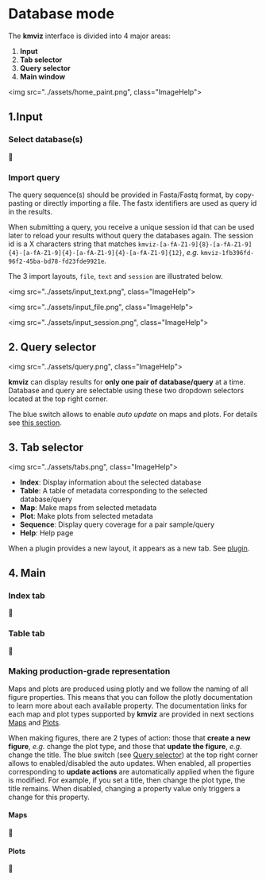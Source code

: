 # Database mode

The **kmviz** interface is divided into 4 major areas:

1. **Input**
3. **Tab selector**
2. **Query selector**
4. **Main window**

<img src="../assets/home_paint.png", class="ImageHelp">

## 1.Input

### Select database(s)

:construction:

### Import query

The query sequence(s) should be provided in Fasta/Fastq format, by copy-pasting or directly importing a file. The fastx identifiers are used as query id in the results.

When submitting a query, you receive a unique session id that can be used later to reload your results without query the databases again. The session id is a X characters string that matches `kmviz-[a-fA-Z1-9]{8}-[a-fA-Z1-9]{4}-[a-fA-Z1-9]{4}-[a-fA-Z1-9]{4}-[a-fA-Z1-9]{12}`, *e.g.* `kmviz-1fb396fd-96f2-45ba-bd78-fd23fde9921e`.

The 3 import layouts, `file`, `text` and `session` are illustrated below.


<div class="grid cards" markdown>

<img src="../assets/input_text.png", class="ImageHelp">

<img src="../assets/input_file.png", class="ImageHelp">

<img src="../assets/input_session.png", class="ImageHelp">

</div>

## 2. Query selector

<img src="../assets/query.png", class="ImageHelp">

**kmviz** can display results for **only one pair of database/query** at a time. Database and query are selectable using these two dropdown selectors located at the top right corner.

The blue switch allows to enable *auto update* on maps and plots. For details see [this section](#making-production-grade-representation).

## 3. Tab selector

<img src="../assets/tabs.png", class="ImageHelp">

- **Index**: Display information about the selected database
- **Table**: A table of metadata corresponding to the selected database/query
- **Map**: Make maps from selected metadata
- **Plot**: Make plots from selected metadata
- **Sequence**: Display query coverage for a pair sample/query
- **Help**: Help page

When a plugin provides a new layout, it appears as a new tab. See [plugin](plugin.md).

## 4. Main

### Index tab

:construction:

### Table tab

:construction:

### Making production-grade representation

Maps and plots are produced using plotly and we follow the naming of all figure properties. This means that you can follow the plotly documentation to learn more about each available property. The documentation links for each map and plot types supported by **kmviz** are provided in next sections [Maps](#maps) and [Plots](#plots).

When making figures, there are 2 types of action: those that **create a new figure**, *e.g.* change the plot type, and those that **update the figure**, *e.g.* change the title. The blue switch (see [Query selector](#2-query-selector)) at the top right corner allows to enabled/disabled the auto updates. When enabled, all properties corresponding to **update actions** are automatically applied when the figure is modified. For example, if you set a title, then change the plot type, the title remains. When disabled, changing a property value only triggers a change for this property.

#### Maps

:construction:

#### Plots

:construction:
